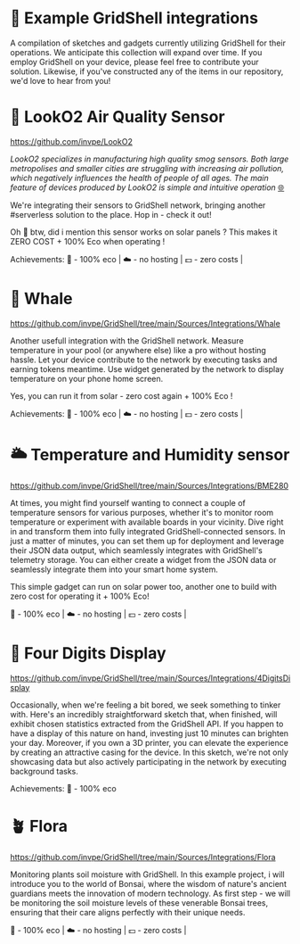 # 🎊 Example GridShell integrations

A compilation of sketches and gadgets currently utilizing GridShell for their operations. We anticipate this collection will expand over time. If you employ GridShell on your device, please feel free to contribute your solution. Likewise, if you've constructed any of the items in our repository, we'd love to hear from you!


# 🌲 LookO2 Air Quality Sensor 

https://github.com/invpe/LookO2

_LookO2 specializes in manufacturing high quality smog sensors. Both large metropolises and smaller cities are struggling with increasing air pollution, which negatively influences the health of people of all ages. The main feature of devices produced by LookO2 is simple and intuitive operation_ [🌐](https://looko2.com/)

We're integrating their sensors to GridShell network, bringing another #serverless solution to the place.
Hop in - check it out!

Oh 🤭 btw, did i mention this sensor works on solar panels ? This makes it ZERO COST + 100% Eco when operating !



Achievements: 🌱 - 100% eco | ☁️ - no hosting | 💵 - zero costs |



# :whale: Whale

https://github.com/invpe/GridShell/tree/main/Sources/Integrations/Whale

Another usefull integration with the GridShell network.
Measure temperature in your pool (or anywhere else) like a pro without hosting hassle.
Let your device contribute to the network by executing tasks and earning tokens meantime.
Use widget generated by the network to display temperature on your phone home screen.

Yes, you can run it from solar - zero cost again + 100% Eco !

Achievements:
:seedling: - 100% eco | 
:cloud: - no hosting | 
:dollar: - zero costs |



# 🌥️ Temperature and Humidity sensor

https://github.com/invpe/GridShell/tree/main/Sources/Integrations/BME280

At times, you might find yourself wanting to connect a couple of temperature sensors for various purposes, whether it's to monitor room temperature or experiment with available boards in your vicinity. Dive right in and transform them into fully integrated GridShell-connected sensors. In just a matter of minutes, you can set them up for deployment and leverage their JSON data output, which seamlessly integrates with GridShell's telemetry storage. You can either create a widget from the JSON data or seamlessly integrate them into your smart home system.

This simple gadget can run on solar power too, another one to build with zero cost for operating it  + 100% Eco!

:seedling: - 100% eco | 
:cloud: - no hosting | 
:dollar: - zero costs |



# 🌻 Four Digits Display

https://github.com/invpe/GridShell/tree/main/Sources/Integrations/4DigitsDisplay

Occasionally, when we're feeling a bit bored, we seek something to tinker with. Here's an incredibly straightforward sketch that, when finished, will exhibit chosen statistics extracted from the GridShell API. If you happen to have a display of this nature on hand, investing just 10 minutes can brighten your day. Moreover, if you own a 3D printer, you can elevate the experience by creating an attractive casing for the device. In this sketch, we're not only showcasing data but also actively participating in the network by executing background tasks.


Achievements:
:seedling: - 100% eco 

# 🪴 Flora

https://github.com/invpe/GridShell/tree/main/Sources/Integrations/Flora

Monitoring plants soil moisture with GridShell.
In this example project, i will introduce you to the world of Bonsai, where the wisdom of nature's ancient guardians meets the innovation of modern technology. As first step - we will be monitoring the soil moisture levels of these venerable Bonsai trees, ensuring that their care aligns perfectly with their unique needs.


:seedling: - 100% eco | 
:cloud: - no hosting | 
:dollar: - zero costs |

